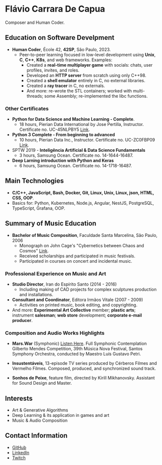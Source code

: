 # Flávio Carrara De Capua

Composer and Human Coder.

## Education on Software Develpment

* **Human Coder**, École 42, **42SP**, São Paulo, 2023.
    * Peer-to-peer learning focused in low-level development using **Unix**, **C**, **C++**, **K8s**, and web frameworks. Examples:
      * Created a **real-time multiplayer game** with socials: chats, user profiles, invites, and roles.
      * Developed an **HTTP server** from scratch using only C++98.
      * Created a **shell emulator** entirely in C, no external libraries.
	  * Created a **ray tracer** in C, no externals.
	  * And more: re-wrote the STL containers; worked with multi-threads; some Assembly; re-implemented the libc functions.

### Other Certificates

* **Python for Data Science and Machine Learning - Complete**.
	* 18 hours, Pierian Data International by Jose Pertilla, Instructor. Certificate no. UC-45NLPBY5 [Link](ude.my/UC-45NLPBY5).
* **Python 3 Complete - From beginning to advanced**
	* 10 hours, Pierian Data Inc., Instructor. Certificate no. UC-ZC0FBP09 [Link](ude.my/UC-ZC0FBP09).
* SPTW 2019 - **Inteligência Artificial & Data Science Fundamentals**
	* 3 hours, Samsung Ocean. Certificate no. 14-1644-16487.
* **Deep Larning introduction with Python and Keras**
	* 6 hours, Samsung Ocean. Certificate no. 14-1718-16487.

## Main Technologies 

* **C/C++, JavaScript, Bash, Docker, Git, Linux, Unix, Linux, json, HTML, CSS, OOP**.
* Basics for: Python, Kubernetes, Node.js, Angular, NestJS, PostgreSQL, TypeScript, Grafana, OOP.

## Summary of Music Education

* **Bachelor of Music Composition**, Faculdade Santa Marcelina, São Paulo, 2006
    * Monograph on John Cage's "Cybernetics between Chaos and Cosmos" [Link](https://github.com/fde-capu/fde-capu/blob/main/J-Cage.pdf).
    * Received scholarships and participated in music festivals.
    * Participated in courses on concert and incidental music.

### Professional Experience on Music and Art

* **Studio Director**, Iran do Espírito Santo (2014 - 2016)
	* Including making of CAD projects for complex sculptures production and installations.
* **Consultant and Coordinator**, Editora Irmãos Vitale (2007 - 2009)
	* Activities on printed music, book editing, and copyrighting.
* And more: **Experimental Art Collective** member; **plastic arts**; instrument **salesman**; **web store** development; **corporate e-mail producer**.

### Composition and Audio Works Highlights

* **Mars.War** (Symphonic) [Listen Here](https://github.com/fde-capu/fde-capu/blob/main/Flavio%20Carrara%20-%20Marte%20Guerra%20-%202004%20-%2010m28.mp3). Full Symphonic Contemplation Gilberto Mendes Competition, 39th Música Nova Festival, Santos Symphony Orchestra, conducted by Maestro Luís Gustavo Petri.

* **Insustentáveis**, 13-episode TV series produced by Cérberos Filmes and Vermelho Filmes. Composed, produced, and synchronized sound track. 

* **Sonhos de Peixe**, feature film, directed by Kirill Mikhanovsky. Assistant for Sound Design and Master.

## Interests

* Art & Generative Algorithms
* Deep Learning & its application in games and art
* Music & Audio Composition

## Contact Information

* [GitHub](https://www.github.com/fde-capu)
* [LinkedIn](https://www.linkedin.com/in/flaviocarrara/)
* [Twitch](https://www.twitch.com/fde-capu)

